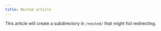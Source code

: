 ```yaml
---
title: Nested article
---
```


This article will create a subdirectory in `/nested/` that might foil redirecting.

